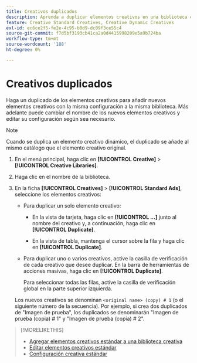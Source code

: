 ```yaml
---
title: Creativos duplicados
description: Aprenda a duplicar elementos creativos en una biblioteca creativa.
feature: Creative Standard Creatives, Creative Dynamic Creatives
exl-id: ec6ce2f5-fe2e-4c95-b0d9-dc09f3ce55c4
source-git-commit: f7d5bf3193cb41ca2a0d4415998209e5a9b724ba
workflow-type: tm+mt
source-wordcount: '188'
ht-degree: 0%

---
```


# Creativos duplicados

Haga un duplicado de los elementos creativos para añadir nuevos elementos creativos con la misma configuración a la misma biblioteca. Más adelante puede cambiar el nombre de los nuevos elementos creativos y editar su configuración según sea necesario.

>[!NOTE]
>
>Cuando se duplica un elemento creativo dinámico, el duplicado se añade al mismo catálogo que el elemento creativo original.

1. En el menú principal, haga clic en **[!UICONTROL Creative]** > **[!UICONTROL Creative Libraries]**.

1. Haga clic en el nombre de la biblioteca.

1. En la ficha **[!UICONTROL Creatives]** > **[!UICONTROL Standard Ads]**, seleccione los elementos creativos:

   * Para duplicar un solo elemento creativo:

      * En la vista de tarjeta, haga clic en **[!UICONTROL ...]** junto al nombre del creativo y, a continuación, haga clic en **[!UICONTROL Duplicate]**.

      * En la vista de tabla, mantenga el cursor sobre la fila y haga clic en **[!UICONTROL Duplicate]**.

   * Para duplicar uno o varios creativos, active la casilla de verificación de cada creativo que desee duplicar. En la barra de herramientas de acciones masivas, haga clic en **[!UICONTROL Duplicate]**.

     Para seleccionar todas las filas, active la casilla de verificación global en la parte superior izquierda.

   Los nuevos creativos se denominan `<original name> (copy) # 1` (o el siguiente número de la secuencia). Por ejemplo, si crea dos duplicados de &quot;Imagen de prueba&quot;, los duplicados se denominarán &quot;Imagen de prueba (copia) # 1&quot; y &quot;Imagen de prueba (copia) # 2&quot;.

<!-- Add to TOC later when this feature is available to users:

>* [Edit dynamic creatives](creative-edit-dynamic.md)
>* [Dynamic ad settings](creative-settings-dynamic.md)
-->

>[!MORELIKETHIS]
>
>* [Agregar elementos creativos estándar a una biblioteca creativa](creative-add-standard.md)
>* [Editar elementos creativos estándar](creative-edit-standard.md)
>* [Configuración creativa estándar](creative-settings-standard.md)
